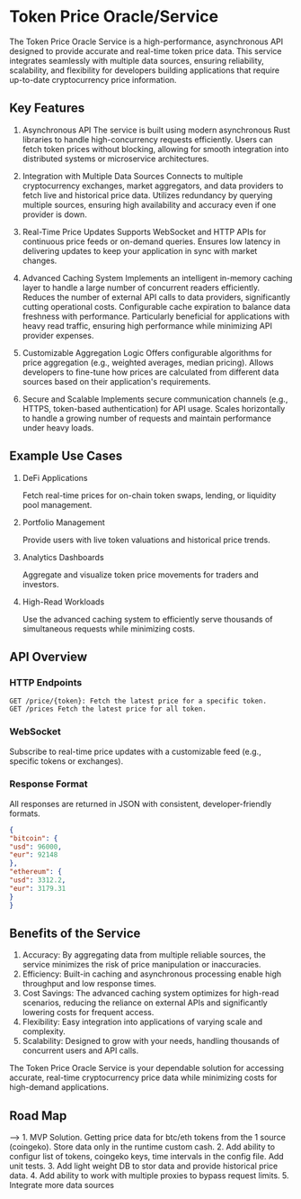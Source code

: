 # Token Price Oracle/Service

The Token Price Oracle Service is a high-performance, asynchronous API designed to provide accurate and real-time token price data. This service integrates seamlessly with multiple data sources, ensuring reliability, scalability, and flexibility for developers building applications that require up-to-date cryptocurrency price information.

## Key Features

 1. Asynchronous API
    The service is built using modern asynchronous Rust libraries to handle high-concurrency requests efficiently.
    Users can fetch token prices without blocking, allowing for smooth integration into distributed systems or microservice architectures.

2. Integration with Multiple Data Sources
    Connects to multiple cryptocurrency exchanges, market aggregators, and data providers to fetch live and historical price data.
    Utilizes redundancy by querying multiple sources, ensuring high availability and accuracy even if one provider is down.

3. Real-Time Price Updates
    Supports WebSocket and HTTP APIs for continuous price feeds or on-demand queries.
    Ensures low latency in delivering updates to keep your application in sync with market changes.

4. Advanced Caching System
    Implements an intelligent in-memory caching layer to handle a large number of concurrent readers efficiently.
    Reduces the number of external API calls to data providers, significantly cutting operational costs.
    Configurable cache expiration to balance data freshness with performance.
    Particularly beneficial for applications with heavy read traffic, ensuring high performance while minimizing API provider expenses.

5.  Customizable Aggregation Logic
    Offers configurable algorithms for price aggregation (e.g., weighted averages, median pricing).
    Allows developers to fine-tune how prices are calculated from different data sources based on their application's requirements.

6. Secure and Scalable
    Implements secure communication channels (e.g., HTTPS, token-based authentication) for API usage.
    Scales horizontally to handle a growing number of requests and maintain performance under heavy loads.


## Example Use Cases

1. DeFi Applications

   Fetch real-time prices for on-chain token swaps, lending, or liquidity pool management.

2. Portfolio Management

    Provide users with live token valuations and historical price trends.

3. Analytics Dashboards

    Aggregate and visualize token price movements for traders and investors.

4. High-Read Workloads

    Use the advanced caching system to efficiently serve thousands of simultaneous requests while minimizing costs.

## API Overview

### HTTP Endpoints

    GET /price/{token}: Fetch the latest price for a specific token.
    GET /prices Fetch the latest price for all token.

### WebSocket

Subscribe to real-time price updates with a customizable feed (e.g., specific tokens or exchanges).

### Response Format

All responses are returned in JSON with consistent, developer-friendly formats.

```json
{
"bitcoin": {
"usd": 96000,
"eur": 92148
},
"ethereum": {
"usd": 3312.2,
"eur": 3179.31
}
}
```


## Benefits of the Service

1. Accuracy: By aggregating data from multiple reliable sources, the service minimizes the risk of price manipulation or inaccuracies.
2. Efficiency: Built-in caching and asynchronous processing enable high throughput and low response times.
3. Cost Savings: The advanced caching system optimizes for high-read scenarios, reducing the reliance on external APIs and significantly lowering costs for frequent access.
4. Flexibility: Easy integration into applications of varying scale and complexity.
5. Scalability: Designed to grow with your needs, handling thousands of concurrent users and API calls.

The Token Price Oracle Service is your dependable solution for accessing accurate, real-time cryptocurrency price data while minimizing costs for high-demand applications.


## Road Map

--> 1. MVP Solution. Getting price data for btc/eth tokens from the 1 source (coingeko). Store data only in the runtime custom cash.
2. Add ability to configur list of tokens, coingeko keys, time intervals in the config file. Add unit tests.
3. Add light weight DB to stor data and provide historical price data.
4. Add ability to work with multiple proxies to bypass request limits. 
5. Integrate more data sources



